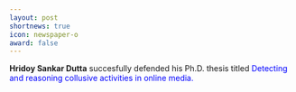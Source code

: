 ```yaml
---
layout: post
shortnews: true
icon: newspaper-o
award: false
---
```


<b>Hridoy Sankar Dutta</b> succesfully defended his Ph.D. thesis titled <font color="blue"> Detecting and reasoning collusive activities in online media. </font>